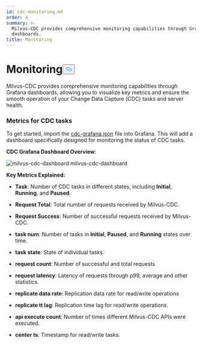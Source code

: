```yaml
---
id: cdc-monitoring.md
order: 4
summary: >-
  Milvus-CDC provides comprehensive monitoring capabilities through Grafana
  dashboards.
title: Monitoring
---
```

<h1 id="Monitoring" class="common-anchor-header">Monitoring<button data-href="#Monitoring" class="anchor-icon" translate="no">
      <svg translate="no"
        aria-hidden="true"
        focusable="false"
        height="20"
        version="1.1"
        viewBox="0 0 16 16"
        width="16"
      >
        <path
          fill="#0092E4"
          fill-rule="evenodd"
          d="M4 9h1v1H4c-1.5 0-3-1.69-3-3.5S2.55 3 4 3h4c1.45 0 3 1.69 3 3.5 0 1.41-.91 2.72-2 3.25V8.59c.58-.45 1-1.27 1-2.09C10 5.22 8.98 4 8 4H4c-.98 0-2 1.22-2 2.5S3 9 4 9zm9-3h-1v1h1c1 0 2 1.22 2 2.5S13.98 12 13 12H9c-.98 0-2-1.22-2-2.5 0-.83.42-1.64 1-2.09V6.25c-1.09.53-2 1.84-2 3.25C6 11.31 7.55 13 9 13h4c1.45 0 3-1.69 3-3.5S14.5 6 13 6z"
        ></path>
      </svg>
    </button></h1><p>Milvus-CDC provides comprehensive monitoring capabilities through Grafana dashboards, allowing you to visualize key metrics and ensure the smooth operation of your Change Data Capture (CDC) tasks and server health.</p>
<h3 id="Metrics-for-CDC-tasks" class="common-anchor-header">Metrics for CDC tasks</h3><p>To get started, import the <a href="https://github.com/zilliztech/milvus-cdc/blob/main/server/configs/cdc-grafana.json">cdc-grafana.json</a> file into Grafana. This will add a dashboard specifically designed for monitoring the status of CDC tasks.</p>
<p><strong>CDC Grafana Dashboard Overview</strong>:</p>
<p>
  <span class="img-wrapper">
    <img translate="no" src="/docs/v2.4.x/assets/milvus-cdc-dashboard.png" alt="milvus-cdc-dashboard" class="doc-image" id="milvus-cdc-dashboard" />
    <span>milvus-cdc-dashboard</span>
  </span>
</p>
<p><strong>Key Metrics Explained:</strong></p>
<ul>
<li><p><strong>Task</strong>: Number of CDC tasks in different states, including <strong>Initial</strong>, <strong>Running</strong>, and <strong>Paused</strong>.</p></li>
<li><p><strong>Request Total</strong>: Total number of requests received by Milvus-CDC.</p></li>
<li><p><strong>Request Success</strong>: Number of successful requests received by Milvus-CDC.</p></li>
<li><p><strong>task num</strong>: Number of tasks in <strong>Initial</strong>, <strong>Paused</strong>, and <strong>Running</strong> states over time.</p></li>
<li><p><strong>task state</strong>: State of individual tasks.</p></li>
<li><p><strong>request count</strong>: Number of successful and total requests</p></li>
<li><p><strong>request latency</strong>: Latency of requests through p99, average and other statistics.</p></li>
<li><p><strong>replicate data rate</strong>: Replication data rate for read/write operations</p></li>
<li><p><strong>replicate tt lag</strong>: Replication time lag for read/write operations.</p></li>
<li><p><strong>api execute count</strong>: Number of times different Milvus-CDC APIs were executed.</p></li>
<li><p><strong>center ts</strong>: Timestamp for read/write tasks.</p></li>
</ul>
